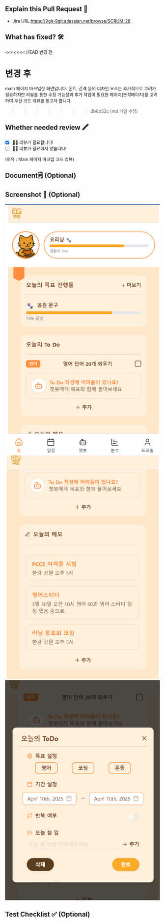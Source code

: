 ## Explain this Pull Request 🙏

- Jira URL:https://9git-9git.atlassian.net/browse/SCRUM-26

## What has fixed? 🛠

<<<<<<< HEAD
변경 전

변경 후
=======
main 페이지 마크업한 화면입니다.
폰트, 간격 등의 디자인 요소는 추가적으로 고려가 필요하지만
리뷰를 통한 수정 가능성과 추가 작업이 필요한 페이지(분석페이지)를 고려하여 우선 코드 리뷰를 받고자 합니다.
>>>>>>> 2b6b53c (md 파일 수정)

## Whether needed review 🖍

<!-- 마크다운의 빈 체크박스 문법은 [ ] / 채워진 체크박스 문법은 [x] 입니다. -->

- [x] 🙋🏻 리뷰가 필요합니다!
- [ ] 🙅🏻 리뷰가 필요하지 않습니다!

(이유 : Main 페이지 마크업 코드 리뷰)

## Document🗒️ (Optional)

## Screenshot 📸 (Optional)

![alt text](<스크린샷 2025-04-10 133022.png>)
![alt text](image.png)
![alt text](image-1.png)

## Test Checklist ✅ (Optional)

<!-- 마크다운의 빈 체크박스 문법은 [ ] / 채워진 체크박스 문법은 [x] 입니다. -->
